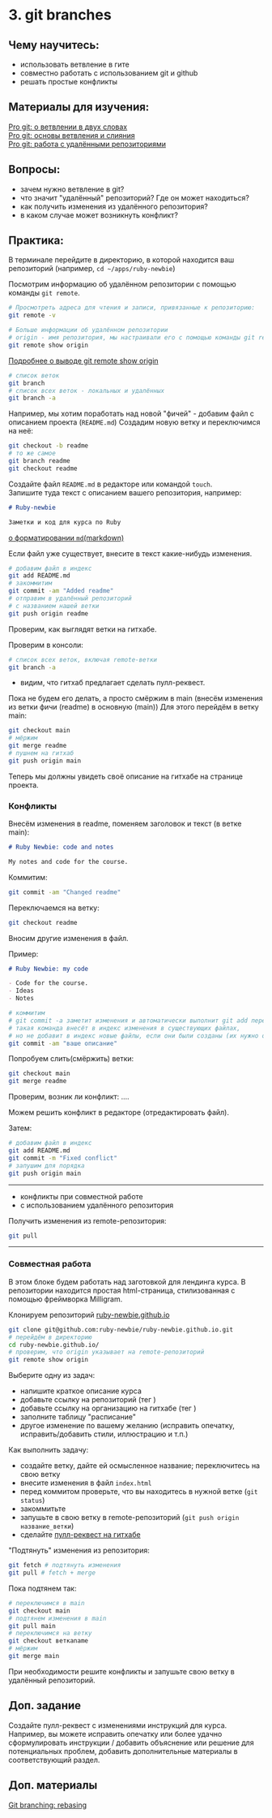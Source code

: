 # 3. git branches

## Чему научитесь:
- использовать ветвление в гите
- совместно работать с использованием git и github
- решать простые конфликты

## Материалы для изучения:

[Pro git: о ветвлении в двух словах](https://git-scm.com/book/ru/v2/%D0%92%D0%B5%D1%82%D0%B2%D0%BB%D0%B5%D0%BD%D0%B8%D0%B5-%D0%B2-Git-%D0%9E-%D0%B2%D0%B5%D1%82%D0%B2%D0%BB%D0%B5%D0%BD%D0%B8%D0%B8-%D0%B2-%D0%B4%D0%B2%D1%83%D1%85-%D1%81%D0%BB%D0%BE%D0%B2%D0%B0%D1%85)  
[Pro git: основы ветвления и слияния](https://git-scm.com/book/ru/v2/%D0%92%D0%B5%D1%82%D0%B2%D0%BB%D0%B5%D0%BD%D0%B8%D0%B5-%D0%B2-Git-%D0%9E%D1%81%D0%BD%D0%BE%D0%B2%D1%8B-%D0%B2%D0%B5%D1%82%D0%B2%D0%BB%D0%B5%D0%BD%D0%B8%D1%8F-%D0%B8-%D1%81%D0%BB%D0%B8%D1%8F%D0%BD%D0%B8%D1%8F)  
[Pro git: работа с удалёнными репозиториями](https://git-scm.com/book/ru/v2/%D0%9E%D1%81%D0%BD%D0%BE%D0%B2%D1%8B-Git-%D0%A0%D0%B0%D0%B1%D0%BE%D1%82%D0%B0-%D1%81-%D1%83%D0%B4%D0%B0%D0%BB%D1%91%D0%BD%D0%BD%D1%8B%D0%BC%D0%B8-%D1%80%D0%B5%D0%BF%D0%BE%D0%B7%D0%B8%D1%82%D0%BE%D1%80%D0%B8%D1%8F%D0%BC%D0%B8#r_fetching_and_pulling)  

## Вопросы:
- зачем нужно ветвление в git?  
- что значит "удалённый" репозиторий? Где он может находиться?  
- как получить изменения из удалённого репозитория?  
- в каком случае может возникнуть конфликт?  

## Практика:

В терминале перейдите в директорию, в которой находится ваш репозиторий (например, `cd ~/apps/ruby-newbie`)

Посмотрим информацию об удалённом репозитории с помощью команды `git remote`.

```bash
# Просмотреть адреса для чтения и записи, привязанные к репозиторию:
git remote -v
```

```bash
# Больше информации об удалённом репозитории
# origin - имя репозитория, мы настраивали его с помощью команды git remote add на прошлом уроке
git remote show origin
```

[Подробнее о выводе git remote show origin](https://git-scm.com/book/ru/v2/%D0%9E%D1%81%D0%BD%D0%BE%D0%B2%D1%8B-Git-%D0%A0%D0%B0%D0%B1%D0%BE%D1%82%D0%B0-%D1%81-%D1%83%D0%B4%D0%B0%D0%BB%D1%91%D0%BD%D0%BD%D1%8B%D0%BC%D0%B8-%D1%80%D0%B5%D0%BF%D0%BE%D0%B7%D0%B8%D1%82%D0%BE%D1%80%D0%B8%D1%8F%D0%BC%D0%B8#r_inspecting_remote)


```bash
# список веток
git branch
# список всех веток - локальных и удалённых
git branch -a
```

Например, мы хотим поработать над новой "фичей" - добавим файл с описанием проекта (`README.md`)
Создадим новую ветку и переключимся на неё:

```bash
git checkout -b readme
# то же самое
git branch readme
git checkout readme
```

Создайте файл `README.md` в редакторе или командой `touch`.  
Запишите туда текст с описанием вашего репозитория, например:

```markdown
# Ruby-newbie

Заметки и код для курса по Ruby
```

[о форматировании `md`(markdown)](https://docs.github.com/ru/get-started/writing-on-github/getting-started-with-writing-and-formatting-on-github/basic-writing-and-formatting-syntax)

Если файл уже существует, внесите в текст какие-нибудь изменения.

```bash
# добавим файл в индекс
git add README.md
# закоммитим
git commit -am "Added readme"
# отправим в удалённый репозиторий
# с названием нашей ветки
git push origin readme
```

Проверим, как выглядят ветки на гитхабе.

Проверим в консоли:
```bash
# список всех веток, включая remote-ветки
git branch -a
```

+ видим, что гитхаб предлагает сделать пулл-реквест.

Пока не будем его делать, а просто смёржим в main (внесём изменения из ветки фичи (readme) в основную (main))
Для этого перейдём в ветку main:

```bash
git checkout main
# мёржим
git merge readme
# пушнем на гитхаб
git push origin main
```

Теперь мы должны увидеть своё описание на гитхабе на странице проекта.

### Конфликты

Внесём изменения в readme, поменяем заголовок и текст (в ветке main):

```markdown
# Ruby Newbie: code and notes

My notes and code for the course.
```

Коммитим:

```bash
git commit -am "Changed readme"
```

Переключаемся на ветку:
```bash
git checkout readme
```

Вносим другие изменения в файл.

Пример:

```markdown
# Ruby Newbie: my code

- Code for the course.
- Ideas
- Notes
```

```bash
# коммитим
# git commit -a заметит изменения и автоматически выполнит git add перед коммитом
# такая команда внесёт в индекс изменения в существующих файлах,
# но не добавит в индекс новые файлы, если они были созданы (их нужно отдельно добавить командой git add перед коммитом)
git commit -am "ваше описание"
```
Попробуем слить(смёржить) ветки:

```bash
git checkout main
git merge readme
```

Проверим, возник ли конфликт:
....

Можем решить конфликт в редакторе (отредактировать файл).

>>>


Затем:

```bash
# добавим файл в индекс
git add README.md
git commit -m "Fixed conflict"
# запушим для порядка
git push origin main
```
---------------------

- конфликты при совместной работе
- с использованием удалённого репозитория

Получить изменения из remote-репозитория:

```bash
git pull
```
---------------------

### Совместная работа

В этом блоке будем работать над заготовкой для лендинга курса. В репозитории находится простая html-страница, стилизованная с помощью фреймворка Milligram.

Клонируем репозиторий [ruby-newbie.github.io](https://github.com/ruby-newbie/ruby-newbie.github.io)

```bash
git clone git@github.com:ruby-newbie/ruby-newbie.github.io.git
# перейдём в директорию
cd ruby-newbie.github.io/
# проверим, что origin указывает на remote-репозиторий
git remote show origin
```

Выберите одну из задач:
- напишите краткое описание курса
- добавьте ссылку на репозиторий (тег [<a>](https://developer.mozilla.org/ru/docs/Web/HTML/Element/a))
- добавьте ссылку на организацию на гитхабе (тег [<a>](https://developer.mozilla.org/ru/docs/Web/HTML/Element/a))
- заполните таблицу "расписание"
- другое изменение по вашему желанию (исправить опечатку, исправить/добавить стили, иллюстрацию и т.п.)

Как выполнить задачу:

- создайте ветку, дайте ей осмысленное название; переключитесь на свою ветку
- внесите изменения в файл `index.html`
- перед коммитом проверьте, что вы находитесь в нужной ветке (`git status`)
- закоммитьте
- запушьте в свою ветку в remote-репозиторий (`git push origin название_ветки`)
- сделайте [пулл-реквест на гитхабе](https://docs.github.com/en/pull-requests/collaborating-with-pull-requests/proposing-changes-to-your-work-with-pull-requests/creating-a-pull-request?tool=webui)


"Подтянуть" изменения из репозитория:

```bash
git fetch # подтянуть изменения
git pull # fetch + merge
```

Пока подтянем так:

```bash
# переключимся в main
git checkout main
# подтянем изменения в main
git pull main
# переключимся на ветку
git checkout веткаname
# мёржим
git merge main
```

При необходимости решите конфликты и запушьте свою ветку в удалённый репозиторий.

## Доп. задание

Создайте пулл-реквест с изменениями инструкций для курса. Например, вы можете исправить опечатку или более удачно сформулировать инструкции / добавить объяснение или решение для потенциальных проблем, добавить дополнительные материалы в соответствующий раздел.

## Доп. материалы

[Git branching: rebasing](https://git-scm.com/book/en/v2/Git-Branching-Rebasing)
